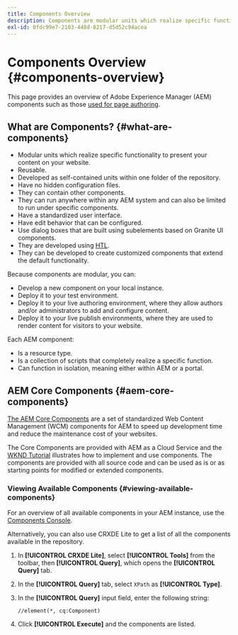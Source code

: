 ```yaml
---
title: Components Overview
description: Components are modular units which realize specific functionality to present your content on your website
exl-id: 0fdc99e7-2103-448d-8217-d5d52c94acea
---
```

# Components Overview {#components-overview}

This page provides an overview of Adobe Experience Manager (AEM) components such as those [used for page authoring](/help/sites-cloud/authoring/page-editor/components.md).

## What are Components? {#what-are-components}

* Modular units which realize specific functionality to present your content on your website.
* Reusable.
* Developed as self-contained units within one folder of the repository.
* Have no hidden configuration files.
* They can contain other components.
* They can run anywhere within any AEM system and can also be limited to run under specific components.
* Have a standardized user interface.
* Have edit behavior that can be configured.
* Use dialog boxes that are built using subelements based on Granite UI components.
* They are developed using [HTL](https://experienceleague.adobe.com/docs/experience-manager-htl/content/overview.html).
* They can be developed to create customized components that extend the default functionality.

Because components are modular, you can:

* Develop a new component on your local instance.
* Deploy it to your test environment.
* Deploy it to your live authoring environment, where they allow authors and/or administrators to add and configure content.
* Deploy it to your live publish environments, where they are used to render content for visitors to your website.

Each AEM component:

* Is a resource type.
* Is a collection of scripts that completely realize a specific function.
* Can function in isolation, meaning either within AEM or a portal.

## AEM Core Components {#aem-core-components}

[The AEM Core Components](https://experienceleague.adobe.com/docs/experience-manager-core-components/using/introduction.html) are a set of standardized Web Content Management (WCM) components for AEM to speed up development time and reduce the maintenance cost of your websites.

The Core Components are provided with AEM as a Cloud Service and the [WKND Tutorial](/help/implementing/developing/introduction/develop-wknd-tutorial.md) illustrates how to implement and use components. The components are provided with all source code and can be used as is or as starting points for modified or extended components.

### Viewing Available Components {#viewing-available-components}

For an overview of all available components in your AEM instance, use the [Components Console](/help/sites-cloud/authoring/components-console.md).

Alternatively, you can also use CRXDE Lite to get a list of all the components available in the repository.

1. In **[!UICONTROL CRXDE Lite]**, select **[!UICONTROL Tools]** from the toolbar, then **[!UICONTROL Query]**, which opens the **[!UICONTROL Query]** tab.

1. In the **[!UICONTROL Query]** tab, select `XPath` as **[!UICONTROL Type]**.

1. In the **[!UICONTROL Query]** input field, enter the following string:

   `//element(*, cq:Component)`

1. Click **[!UICONTROL Execute]** and the components are listed.
